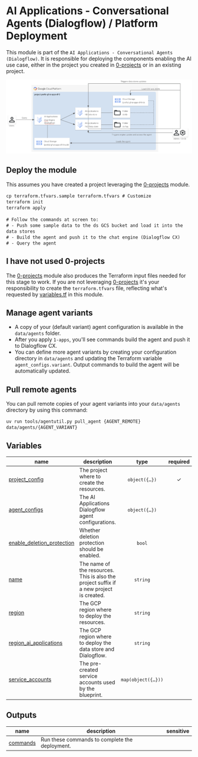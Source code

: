 # AI Applications - Conversational Agents (Dialogflow) / Platform Deployment

This module is part of the `AI Applications - Conversational Agents (Dialogflow)`.
It is responsible for deploying the components enabling the AI use case, either in the project you created in [0-projects](../0-projects) or in an existing project.

![Architecture Diagram](../diagram.png)

## Deploy the module

This assumes you have created a project leveraging the [0-projects](../0-projects) module.

```shell
cp terraform.tfvars.sample terraform.tfvars # Customize
terraform init
terraform apply

# Follow the commands at screen to:
# - Push some sample data to the ds GCS bucket and load it into the data stores
# - Build the agent and push it to the chat engine (Dialogflow CX)
# - Query the agent
```

## I have not used 0-projects

The [0-projects](../0-projects) module also produces the Terraform input files needed for this stage to work. If you are not leveraging [0-projects](../0-projects) it's your responsibility to create the `terraform.tfvars` file, reflecting what's requested by [variables.tf](./variables.tf) in this module.

## Manage agent variants

- A copy of your (default variant) agent configuration is available in the `data/agents` folder.
- After you apply `1-apps`, you'll see commands build the agent and push it to Dialogflow CX.
- You can define more agent variants by creating your configuration directory in `data/agents` and updating the Terraform variable `agent_configs.variant`. Output commands to build the agent will be automatically updated.

## Pull remote agents

You can pull remote copies of your agent variants into your `data/agents` directory by using this command:

```shell
uv run tools/agentutil.py pull_agent {AGENT_REMOTE} data/agents/{AGENT_VARIANT}
```
<!-- BEGIN TFDOC -->
## Variables

| name | description | type | required | default |
|---|---|:---:|:---:|:---:|
| [project_config](variables.tf#L39) | The project where to create the resources. | <code title="object&#40;&#123;&#10;  id     &#61; string&#10;  number &#61; string&#10;  prefix &#61; string&#10;&#125;&#41;">object&#40;&#123;&#8230;&#125;&#41;</code> | ✓ |  |
| [agent_configs](variables.tf#L15) | The AI Applications Dialogflow agent configurations. | <code title="object&#40;&#123;&#10;  language &#61; optional&#40;string, &#34;en&#34;&#41;&#10;  variant  &#61; optional&#40;string, &#34;default&#34;&#41;&#10;&#125;&#41;">object&#40;&#123;&#8230;&#125;&#41;</code> |  | <code>&#123;&#125;</code> |
| [enable_deletion_protection](variables.tf#L25) | Whether deletion protection should be enabled. | <code>bool</code> |  | <code>true</code> |
| [name](variables.tf#L32) | The name of the resources. This is also the project suffix if a new project is created. | <code>string</code> |  | <code>&#34;gf-ai-apps-df-0&#34;</code> |
| [region](variables.tf#L49) | The GCP region where to deploy the resources. | <code>string</code> |  | <code>&#34;europe-west1&#34;</code> |
| [region_ai_applications](variables.tf#L56) | The GCP region where to deploy the data store and Dialogflow. | <code>string</code> |  | <code>&#34;global&#34;</code> |
| [service_accounts](variables.tf#L63) | The pre-created service accounts used by the blueprint. | <code title="map&#40;object&#40;&#123;&#10;  email     &#61; string&#10;  iam_email &#61; string&#10;  id        &#61; string&#10;&#125;&#41;&#41;">map&#40;object&#40;&#123;&#8230;&#125;&#41;&#41;</code> |  | <code>&#123;&#125;</code> |

## Outputs

| name | description | sensitive |
|---|---|:---:|
| [commands](outputs.tf#L33) | Run these commands to complete the deployment. |  |
<!-- END TFDOC -->
